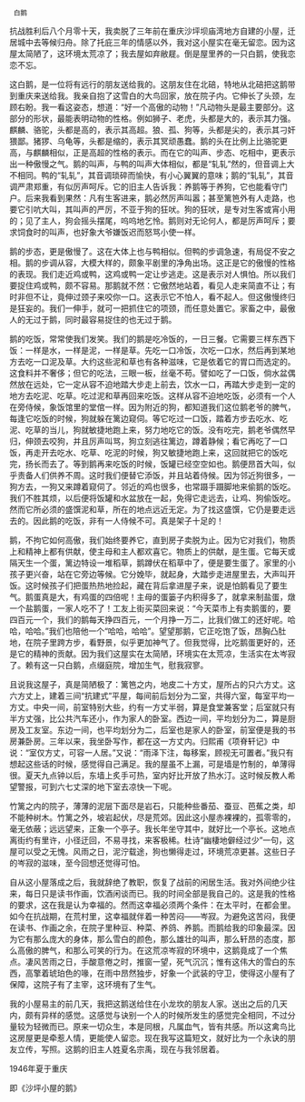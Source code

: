      白鹅 

   抗战胜利后八个月零十天，我卖脱了三年前在重庆沙坪坝庙湾地方自建的小屋，迁居城中去等候归舟。除了托庇三年的情感以外，我对这小屋实在毫无留恋。因为这屋太简陋了，这环境太荒凉了；我去屋如弃敝屣。倒是屋里养的一只白鹅，使我恋恋不忘。 

   这白鹅，是一位将有远行的朋友送给我的。这朋友住在北碚，特地从北碚把这鹅带到重庆来送给我。我亲自抱了这雪白的大鸟回家，放在院子内。它伸长了头颈，左顾右盼。我一看这姿态，想道：“好一个高傲的动物！”凡动物头是最主要部分。这部分的形状，最能表明动物的性格。例如狮子、老虎，头都是大的，表示其力强。麒麟、骆驼，头都是高的，表示其高超。狼、孤、狗等，头都是尖的，表示其刁奸猥鄙。猪猡、乌龟等，头都是缩的，表示其冥顽愚蠢。鹅的头在比例上比骆驼更高，与麒麟相似，正是高超的性格的表示。而在它的叫声、步态、吃相中，更表示出一种傲慢之气。鹅的叫声，与鸭的叫声大体相似，都是“轧轧”然的，但音调上大不相同。鸭的“轧轧”，其音调琐碎而愉快，有小心翼翼的意味；鹅的“轧轧”，其音调严肃郑重，有似厉声呵斥。它的旧主人告诉我：养鹅等于养狗，它也能看守门户。后来我看到果然：凡有生客进来，鹅必然厉声叫嚣；甚至篱笆外有人走路，也要它引吭大叫，其叫声的严厉，不亚于狗的狂吠。狗的狂吠，是专对生客或宵小用的；见了主人，狗会摇头摆尾，呜呜地乞怜。鹅则对无论何人，都是厉声呵斥；要求饲食时的叫声，也好象大爷嫌饭迟而怒骂小使一样。 

   鹅的步态，更是傲慢了。这在大体上也与鸭相似。但鸭的步调急速，有局促不安之相。鹅的步调从容，大模大样的，颇象平剧里的净角出场。这正是它的傲慢的性格的表现。我们走近鸡或鸭，这鸡或鸭一定让步逃走。这是表示对人惧怕。所以我们要捉住鸡或鸭，颇不容易。那鹅就不然：它傲然地站着，看见人走来简直不让；有时非但不让，竟伸过颈子来咬你一口。这表示它不怕人，看不起人。但这傲慢终归是狂妄的。我们一伸手，就可一把抓住它的项颈，而任意处置它。家畜之中，最傲人的无过于鹅，同时最容易捉住的也无过于鹅。 

   鹅的吃饭，常常使我们发笑。我们的鹅是吃冷饭的，一日三餐。它需要三样东西下饭：一样是水，一样是泥，一样是草。先吃一口冷饭，次吃一口水，然后再到某地方去吃一口泥及草。大约这些泥和草也有各种滋味，它是依着它的胃口而选定的。这食料并不奢侈；但它的吃法，三眼一板，丝毫不苟。譬如吃了一口饭，倘水盆偶然放在远处，它一定从容不迫地踏大步走上前去，饮水一口，再踏大步走到一定的地方去吃泥、吃草。吃过泥和草再回来吃饭。这样从容不迫地吃饭，必须有一个人在旁侍候，象饭馆里的堂倌一样。因为附近的狗，都知道我们这位鹅老爷的脾气，每逢它吃饭的时候，狗就躲在篱边窥伺。等它吃过一口饭，踏着方步去吃水、吃泥、吃草的当儿，狗就敏捷地跑上来，努力地吃它的饭。没有吃完，鹅老爷偶然早归，伸颈去咬狗，并且厉声叫骂，狗立刻逃往篱边，蹲着静候；看它再吃了一口饭，再走开去吃水、吃草、吃泥的时候，狗又敏捷地跑上来，这回就把它的饭吃完，扬长而去了。等到鹅再来吃饭的时候，饭罐已经空空如也。鹅便昂首大叫，似乎责备人们供养不周。这时我们便替它添饭，并且站着侍候。因为邻近狗很多，一狗方去，一狗又来蹲着窥伺了。邻近的鸡也很多，也常蹑手蹑脚地来偷鹅的饭吃。我们不胜其烦，以后便将饭罐和水盆放在一起，免得它走远去，让鸡、狗偷饭吃。然而它所必须的盛馔泥和草，所在的地点远近无定。为了找这盛馔，它仍是要走远去的。因此鹅的吃饭，非有一人侍候不可。真是架子十足的！ 

   鹅，不拘它如何高傲，我们始终要养它，直到房子卖脱为止。因为它对我们，物质上和精神上都有供献，使主母和主人都欢喜它。物质上的供献，是生蛋。它每天或隔天生一个蛋，篱边特设一堆稻草，鹅蹲伏在稻草中了，便是要生蛋了。家里的小孩子更兴奋，站在它旁边等候。它分娩毕，就起身，大踏步走进屋里去，大声叫开饭。这时候孩子们把蛋热热地捡起，藏在背后拿进屋子来，说是怕鹅看见了要生气。鹅蛋真是大，有鸡蛋的四倍呢！主母的蛋篓子内积得多了，就拿来制盐蛋，燉一个盐鹅蛋，一家人吃不了！工友上街买菜回来说：“今天菜市上有卖鹅蛋的，要四百元一个，我们的鹅每天挣四百元，一个月挣一万二，比我们做工的还好呢。哈哈，哈哈。”我们也陪他一个“哈哈，哈哈”。望望那鹅，它正吃饱了饭，昂胸凸肚地，在院子里跨方步，看野景，似乎更加神气了。但我觉得，比吃鹅蛋更好的，还是它的精神的贡献。因为我们这屋实在太简陋，环境实在太荒凉，生活实在太岑寂了。赖有这一只白鹅，点缀庭院，增加生气，慰我寂寥。 

   且说我这屋子，真是简陋极了：篱笆之内，地皮二十方丈，屋所占的只六方丈。这六方丈上，建着三间“抗建式”平屋，每间前后划分为二室，共得六室，每室平均一方丈。中央一间，前室特别大些，约有一方丈半弱，算是食堂兼客堂；后室就只有半方丈强，比公共汽车还小，作为家人的卧室。西边一间，平均划分为二，算是厨房及工友室。东边一间，也平均划分为二，后室也是家人的卧室，前室便是我的书房兼卧房。三年以来，我坐卧写作，都在这一方丈内。归熙甫《项脊轩记》中说：“室仅方丈，可容一人居。”又说：“雨泽下注，每移案，顾视无可置者。”我只有想起这些话的时候，感觉得自己满足。我的屋虽不上漏，可是墙是竹制的，单薄得很。夏天九点钟以后，东墙上炙手可热，室内好比开放了热水汀。这时候反教人希望警报，可到六七丈深的地下室去凉快一下呢。 

   竹篱之内的院子，薄薄的泥层下面尽是岩石，只能种些番茄、蚕豆、芭蕉之类，却不能种树木。竹篱之外，坡岩起伏，尽是荒郊。因此这小屋赤裸裸的，孤零零的，毫无依蔽；远远望来，正象一个亭子。我长年坐守其中，就好比一个亭长。这地点离街约有里许，小径迂回，不易寻找，来客极稀。杜诗“幽棲地僻经过少”一句，这屋可以受之无愧。风雨之日，泥泞载途，狗也懒得走过，环境荒凉更甚。这些日子的岑寂的滋味，至今回想还觉得可怕。 

   自从这小屋落成之后，我就辞绝了教职，恢复了战前的闲居生活。我对外间绝少往来，每日只是读书作画，饮酒闲谈而已。我的时间全部是我自己的。这是我的性格的要求，这在我是认为幸福的。然而这幸福必须两个条件：在太平时，在都会里。如今在抗战期，在荒村里，这幸福就伴着一种苦闷——岑寂。为避免这苦闷，我便在读书、作画之余，在院子里种豆、种菜、养鸽、养鹅。而鹅给我的印象最深。因为它有那么庞大的身体，那么雪白的颜色，那么雄壮的叫声，那么轩昂的态度，那么高傲的脾气，和那么可笑的行为。在这荒凉岑寂的环境中，这鹅竟成了一个焦点。凄风苦雨之日，手酸意倦之时，推窗一望，死气沉沉；惟有这伟大的雪白的东西，高擎着琥珀色的喙，在雨中昂然独步，好象一个武装的守卫，使得这小屋有了保障，这院子有了主宰，这环境有了生气。 

   我的小屋易主的前几天，我把这鹅送给住在小龙坎的朋友人家。送出之后的几天内，颇有异样的感觉。这感觉与诀别一个人的时候所发生的感觉完全相同，不过分量较为轻微而已。原来一切众生，本是同根，凡属血气，皆有共感。所以这禽鸟比这房屋更是牵惹人情，更能使人留恋。现在我写这篇短文，就好比为一个永诀的朋友立传，写照。这鹅的旧主人姓夏名宗禹，现在与我邻居着。 

   1946年夏于重庆 

   即《沙坪小屋的鹅》


